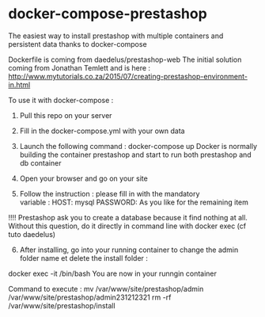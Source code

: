 # docker-compose-prestashop
The easiest way to install prestashop with multiple containers and persistent data thanks to docker-compose

Dockerfile is coming from daedelus/prestashop-web 
The initial solution coming from Jonathan Temlett and  is here :  http://www.mytutorials.co.za/2015/07/creating-prestashop-environment-in.html

To use it with docker-compose :

1. Pull this repo on your server

2. Fill in the docker-compose.yml with your own data

3. Launch the following command : docker-compose up
   Docker is normally building the container prestashop and start to run both prestashop and db container

4. Open your browser and go on your site

5. Follow the instruction : please fill in with the mandatory  
     variable :
     HOST: mysql
    PASSWORD: <yourrootpassword>
    As you like for the remaining item

 !!!! Prestashop ask you to create a database because it find nothing at all. Without this  question, do it directly in command line with docker exec (cf tuto daedelus)

 6. After installing, go into your running container to change the admin folder name et delete the install folder :

 docker exec -it <yourrunningprestashopcontainer> /bin/bash
 You are now in your runngin container

 Command to execute :
 mv /var/www/site/prestashop/admin /var/www/site/prestashop/admin231212321
 rm -rf /var/www/site/prestashop/install
